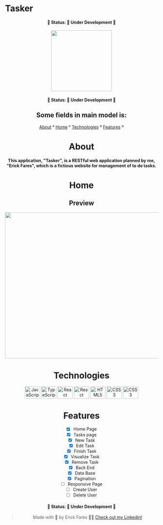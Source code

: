 # Tasker

<h4 align="center">
  🚧 Status: 🚀 Under Development 🚧
</h4>

<div align="center">
    <img src="https://user-images.githubusercontent.com/79349878/154021284-5af587be-9957-4f61-af4f-bbe9cfb824db.png" height="200" width="200">

<h4 align="center">
  🚧 Status: 🚀 Under Development 🚧
</h4>

## Some fields in main model is:

<p align="center">
  <a href="#about">About</a> °
  <a href="#home">Home</a> °
  <a href="#technologies">Technologies</a> º
  <a href="#features">Features</a> º
</p>

# About

#### This application, "Tasker", is a RESTful web application planned by me, "Erick Fares", which is a fictious website for management of to do tasks.

# Home
## Preview
<div align="center">
  <img src="http://taskervideo.com" height="480" width="640">
</div>

# Technologies

<div align="center">
  <img align="center" alt="JavaScript" height="40" width="50" src="https://cdn.jsdelivr.net/gh/devicons/devicon/icons/react/react-original.svg" />
  <img align="center" alt="TypeScript" height="40" width="50" src="https://cdn.jsdelivr.net/gh/devicons/devicon/icons/typescript/typescript-plain.svg" />
  <img align="center" alt="React" height="40" width="50" src="https://cdn.jsdelivr.net/gh/devicons/devicon/icons/nodejs/nodejs-original.svg" />
  <img align="center" alt="React" height="40" width="50" src="https://cdn.jsdelivr.net/gh/devicons/devicon/icons/postgresql/postgresql-original.svg" />
  <img align="center" alt="HTML5" height="40" width="50" src="https://cdn.jsdelivr.net/gh/devicons/devicon/icons/html5/html5-plain-wordmark.svg"/>
  <img align="center" alt="CSS3" height="40" width="50" src="https://cdn.jsdelivr.net/gh/devicons/devicon/icons/css3/css3-plain-wordmark.svg"/>
  <img align="center" alt="CSS3" height="40" width="50" src="https://cdn.jsdelivr.net/gh/devicons/devicon/icons/bootstrap/bootstrap-original.svg" />
 </div>

 # Features
+ [x] Home Page
+ [x] Tasks page
+ [x] New Task
+ [x] Edit Task
+ [x] Finish Task
+ [x] Visualize Task
+ [x] Remove Task
+ [x] Back End
+ [x] Data Base
+ [x] Pagination
+ [ ] Responsive Page
+ [ ] Create User
+ [ ] Delete User

<h4 align="center">
  🚧 Status: 🚀 Under Development 🚧
</h4>

> Made with 💜 by Erick Fares 👨‍💻 <a href="https://www.linkedin.com/in/erick-fares-3941a0207/" target="_blank">Check out my Linkedin!</a>